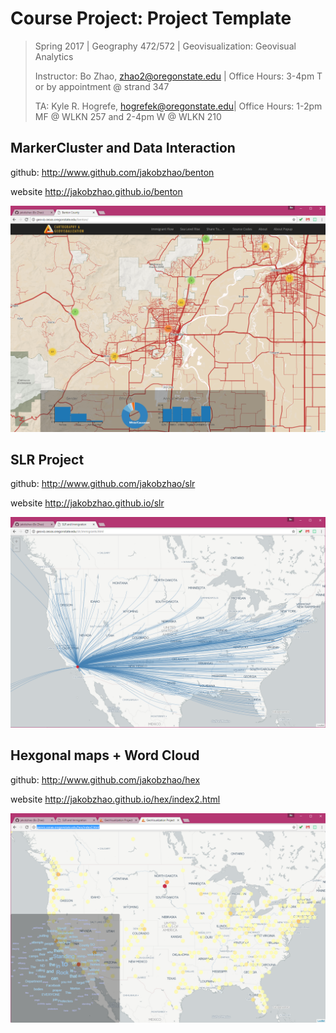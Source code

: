 # Course Project: Project Template

> Spring 2017 | Geography 472/572 | Geovisualization: Geovisual Analytics
>
> Instructor: Bo Zhao, zhao2@oregonstate.edu | Office Hours: 3-4pm T or by appointment @ strand 347
>
> TA: Kyle R. Hogrefe, hogrefek@oregonstate.edu| Office Hours: 1-2pm MF @ WLKN 257 and 2-4pm W @ WLKN 210


## MarkerCluster and Data Interaction

github: http://www.github.com/jakobzhao/benton

website http://jakobzhao.github.io/benton

![](img/benton-template.png)

## SLR Project

github: http://www.github.com/jakobzhao/slr

website http://jakobzhao.github.io/slr

![](img/immigrants-template.png)

## Hexgonal maps + Word Cloud

github: http://www.github.com/jakobzhao/hex

website http://jakobzhao.github.io/hex/index2.html

![](img/hex-template.png)